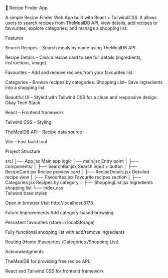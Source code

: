 🍓 Recipe Finder App

A simple Recipe Finder Web App built with React + TailwindCSS.
It allows users to search recipes from TheMealDB API, view details, add recipes to favourites, explore categories, and manage a shopping list.

Features

Search Recipes – Search meals by name using TheMealDB API.

 Recipe Details – Click a recipe card to see full details (ingredients, instructions, image).

 Favourites – Add and remove recipes from your favourites list.

Categories – Browse recipes by categories.
Shopping List– Save ingredients into a shopping list.

Beautiful UI – Styled with Tailwind CSS for a clean and responsive design.
Okay 
Tech Stack

React – Frontend framework

Tailwind CSS – Styling

TheMealDB API – Recipe data source

Vite – Fast build tool

Project Structure

src/
│── App.jsx              Main app logic
│── main.jsx             Entry point
│
├── components/
│   ├── SearchBar.jsx     Search input + button
│   ├── RecipeCard.jsx    Recipe preview card
│   ├── RecipeDetails.jsx Detailed recipe view
│   ├── Favourites.jsx    Favourite recipes section
│   ├── Categories.jsx    Recipes by category
│   ├── ShoppingList.jsx  Ingredients shopping list
└── index.css    
 Tailwind base styles

Open in browser
Visit  http://localhost:5173

 Future Improvements
Add category-based browsing

Persistent favourites (store in localStorage)

Fully functional shopping list with add/remove ingredients

Routing (Home /Favourites /Categories /Shopping List)

Acknowledgments

TheMealDB for providing free recipe API.

React and Tailwind CSS for frontend framework